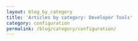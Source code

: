 ```yaml
---
layout: blog_by_category
title: 'Articles by category: Developer Tools'
category: configuration
permalink: /blog/category/configuration/
---
```

